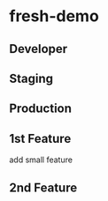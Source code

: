 # fresh-demo

## Developer

## Staging

## Production

## 1st Feature
add small feature

## 2nd Feature

